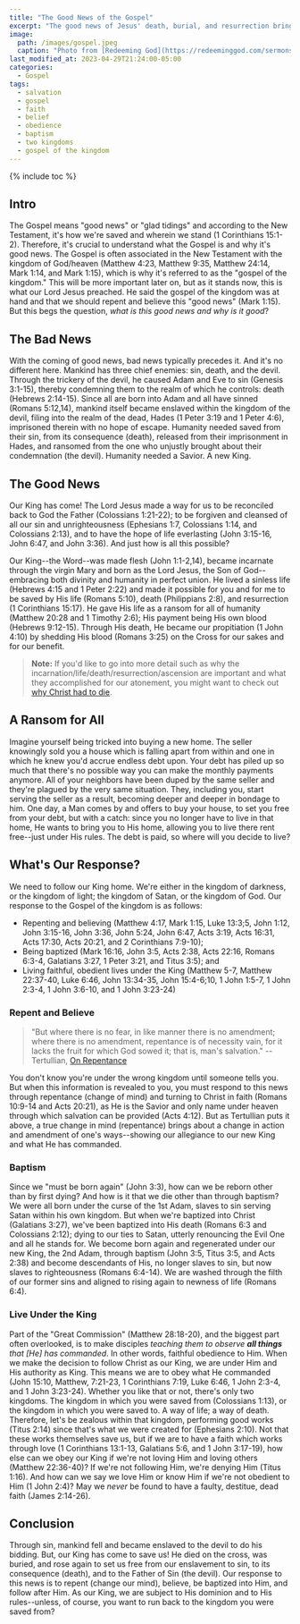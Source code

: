 ```yaml
---
title: "The Good News of the Gospel"
excerpt: "The good news of Jesus' death, burial, and resurrection brings salvation to all who believe and trust in Him."
image: 
  path: /images/gospel.jpeg
  caption: "Photo from [Redeeming God](https://redeeminggod.com/sermons/miscellaneous/what-is-the-gospel/)"
last_modified_at: 2023-04-29T21:24:00-05:00
categories:
  - Gospel
tags: 
  - salvation
  - gospel
  - faith
  - belief
  - obedience
  - baptism
  - two kingdoms
  - gospel of the kingdom
---
```


{% include toc %}

## Intro
The Gospel means "good news" or "glad tidings" and according to the New Testament, it's how we're saved and wherein we stand (1 Corinthians 15:1-2). Therefore, it's crucial to understand what the Gospel is and why it's good news. The Gospel is often associated in the New Testament with the kingdom of God/heaven (Matthew 4:23, Matthew 9:35, Matthew 24:14, Mark 1:14, and Mark 1:15), which is why it's referred to as the "gospel of the kingdom." This will be more important later on, but as it stands now, this is what our Lord Jesus preached. He said the gospel of the kingdom was at hand and that we should repent and believe this "good news" (Mark 1:15). But this begs the question, *what is this good news and why is it good*? 

## The Bad News
With the coming of good news, bad news typically precedes it. And it's no different here. Mankind has three chief enemies: sin, death, and the devil. Through the trickery of the devil, he caused Adam and Eve to sin (Genesis 3:1-15), thereby condemning them to the realm of which he controls: death (Hebrews 2:14-15). Since all are born into Adam and all have sinned (Romans 5:12,14), mankind itself became enslaved within the kingdom of the devil, filing into the realm of the dead, Hades (1 Peter 3:19 and 1 Peter 4:6), imprisoned therein with no hope of escape. Humanity needed saved from their sin, from its consequence (death), released from their imprisonment in Hades, and ransomed from the one who unjustly brought about their condemnation (the devil). Humanity needed a Savior. A new King.

## The Good News
Our King has come! The Lord Jesus made a way for us to be reconciled back to God the Father (Colossians 1:21-22); to be forgiven and cleansed of all our sin and unrighteousness (Ephesians 1:7, Colossians 1:14, and Colossians 2:13), and to have the hope of life everlasting (John 3:15-16, John 6:47, and John 3:36). And just how is all this possible?

Our King--the Word--was made flesh (John 1:1-2,14), became incarnate through the virgin Mary and born as the Lord Jesus, the Son of God--embracing both divinity and humanity in perfect union. He lived a sinless life (Hebrews 4:15 and 1 Peter 2:22) and made it possible for you and for me to be saved by His life (Romans 5:10), death (Philippians 2:8), and resurrection (1 Corinthians 15:17). He gave His life as a ransom for all of humanity (Matthew 20:28 and 1 Timothy 2:6); His payment being His own blood (Hebrews 9:12-15). Through His death, He became our propitiation (1 John 4:10) by shedding His blood (Romans 3:25) on the Cross for our sakes and for our benefit.

> **Note:** If you'd like to go into more detail such as why the incarnation/life/death/resurrection/ascension are important and what they accomplished for our atonement, you might want to check out [why Christ had to die](https://www.exagora.me/atonement/the-atonement-why-did-jesus-die/).

## A Ransom for All
Imagine yourself being tricked into buying a new home. The seller knowingly sold you a house which is falling apart from within and one in which he knew you'd accrue endless debt upon. Your debt has piled up so much that there's no possible way you can make the monthly payments anymore. All of your neighbors have been duped by the same seller and they're plagued by the very same situation. They, including you, start serving the seller as a result, becoming deeper and deeper in bondage to him. One day, a Man comes by and offers to buy your house, to set you free from your debt, but with a catch: since you no longer have to live in that home, He wants to bring you to His home, allowing you to live there rent free--just under His rules. The debt is paid, so where will you decide to live?   

## What's Our Response? 
We need to follow our King home. We're either in the kingdom of darkness, or the kingdom of light; the kingdom of Satan, or the kingdom of God. Our response to the Gospel of the kingdom is as follows:

* Repenting and believing (Matthew 4:17, Mark 1:15, Luke 13:3;5, John 1:12, John 3:15-16, John 3:36, John 5:24, John 6:47, Acts 3:19, Acts 16:31, Acts 17:30, Acts 20:21, and 2 Corinthians 7:9-10);
* Being baptized (Mark 16:16, John 3:5, Acts 2:38, Acts 22:16, Romans 6:3-4, Galatians 3:27, 1 Peter 3:21, and Titus 3:5); and
* Living faithful, obedient lives under the King (Matthew 5-7, Matthew 22:37-40, Luke 6:46, John 13:34-35, John 15:4-6;10, 1 John 1:5-7, 1 John 2:3-4, 1 John 3:6-10, and 1 John 3:23-24)

### Repent and Believe
> "But where there is no fear, in like manner there is no amendment; where there is no amendment, repentance is of necessity vain, for it lacks the fruit for which God sowed it; that is, man's salvation." -- Tertullian, [On Repentance](https://www.earlychristianwritings.com/text/tertullian20.html)

You don't know you're under the wrong kingdom until someone tells you. But when this information is revealed to you, you must respond to this news through repentance (change of mind) and turning to Christ in faith (Romans 10:9-14 and Acts 20:21), as He is the Savior and only name under heaven through which salvation can be provided (Acts 4:12). But as Tertullian puts it above, a true change in mind (repentance) brings about a change in action and amendment of one's ways--showing our allegiance to our new King and what He has commanded.

### Baptism
Since we "must be born again" (John 3:3), how can we be reborn other than by first dying? And how is it that we die other than through baptism? We were all born under the curse of the 1st Adam, slaves to sin serving Satan within his own kingdom. But when we're baptized into Christ (Galatians 3:27), we've been baptized into His death (Romans 6:3 and Colossians 2:12); dying to our ties to Satan, utterly renouncing the Evil One and all he stands for. We become born again and regenerated under our new King, the 2nd Adam, through baptism (John 3:5, Titus 3:5, and Acts 2:38) and become descendants of His, no longer slaves to sin, but now slaves to righteousness (Romans 6:4-14). We are washed through the filth of our former sins and aligned to rising again to newness of life (Romans 6:4). 

### Live Under the King
Part of the "Great Commission" (Matthew 28:18-20), and the biggest part often overlooked, is to make disciples *teaching them to observe **all things** that [He] has commanded*. In other words, faithful obedience to Him. When we make the decision to follow Christ as our King, we are under Him and His authority as King. This means we are to obey what He commanded (John 15:10, Matthew, 7:21-23, 1 Corinthians 7:19, Luke 6:46, 1 John 2:3-4, and 1 John 3:23-24). Whether you like that or not, there's only two kingdoms. The kingdom in which you were saved from (Colossians 1:13), or the kingdom in which you were saved to. A way of life; a way of death. Therefore, let's be zealous within that kingdom, performing good works (Titus 2:14) since that's what we were created for (Ephesians 2:10). Not that these works themselves save us, but if we are to have a faith which works through love (1 Corinthians 13:1-13, Galatians 5:6, and 1 John 3:17-19), how else can we obey our King if we're not loving Him and loving others (Matthew 22:36-40)? If we're not following Him, we're denying Him (Titus 1:16). And how can we say we love Him or know Him if we're not obedient to Him (1 John 2:4)? May we *never* be found to have a faulty, destitue, dead faith (James 2:14-26). 

## Conclusion
Through sin, mankind fell and became enslaved to the devil to do his bidding. But, our King has come to save us! He died on the cross, was buried, and rose again to set us free from our enslavement to sin, to its consequence (death), and to the Father of Sin (the devil). Our response to this news is to repent (change our mind), believe, be baptized into Him, and follow after Him. As our King, we are subject to His dominion and to His rules--unless, of course, you want to run back to the kingdom you were saved from?   

<script src='https://www.blueletterbible.org/assets-v3/scripts/blbToolTip/BLB_ScriptTagger-min.js' type='text/javascript'></script>
<script type='text/javascript'>
BLB.Tagger.Translation = 'NKJV';
BLB.Tagger.HyperLinks = 'all'; 
BLB.Tagger.HideTanslationAbbrev = false;
BLB.Tagger.TargetNewWindow = true;
BLB.Tagger.Style = 'par'; 
BLB.Tagger.NoSearchTagNames = '';
BLB.Tagger.NoSearchClassNames = 'noTag doNotTag'; 
</script>
